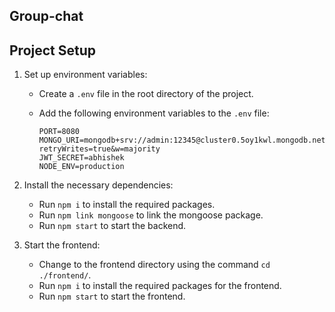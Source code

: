 ## Group-chat

## Project Setup

1. Set up environment variables:
   - Create a `.env` file in the root directory of the project.
   - Add the following environment variables to the `.env` file:

     ```
     PORT=8080
     MONGO_URI=mongodb+srv://admin:12345@cluster0.5oy1kwl.mongodb.net/?retryWrites=true&w=majority
     JWT_SECRET=abhishek
     NODE_ENV=production
     ```

2. Install the necessary dependencies:
   - Run `npm i` to install the required packages.
   - Run `npm link mongoose` to link the mongoose package.
   - Run `npm start` to start the backend.



3. Start the frontend:
   - Change to the frontend directory using the command `cd ./frontend/`.
   - Run `npm i` to install the required packages for the frontend.
   - Run `npm start` to start the frontend.



